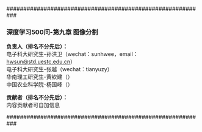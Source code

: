 ###########################################################

### 深度学习500问-第九章 图像分割

**负责人（排名不分先后）：**  
电子科大研究生-孙洪卫（wechat：sunhwee，email：hwsun@std.uestc.edu.cn）  
电子科大研究生-张越（wechat：tianyuzy）  
华南理工研究生-黄钦建（）  
中国农业科学院-杨国峰（） 

**贡献者（排名不分先后）：**  
内容贡献者可自加信息

###########################################################